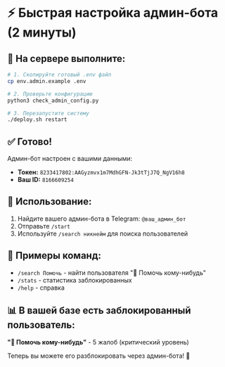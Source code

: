 # ⚡ Быстрая настройка админ-бота (2 минуты)

## 🚀 На сервере выполните:

```bash
# 1. Скопируйте готовый .env файл
cp env.admin.example .env

# 2. Проверьте конфигурацию
python3 check_admin_config.py

# 3. Перезапустите систему
./deploy.sh restart
```

## ✅ Готово! 

Админ-бот настроен с вашими данными:
- **Токен:** `8233417802:AAGyzmvx1m7MdhGFN-Jk3tTjJ7Q_NgV16h8`
- **Ваш ID:** `8166609254`

## 🎯 Использование:

1. Найдите вашего админ-бота в Telegram: `@ваш_админ_бот`
2. Отправьте `/start`
3. Используйте `/search никнейм` для поиска пользователей

## 🔧 Примеры команд:

- `/search Помочь` - найти пользователя "🤝 Помочь кому-нибудь"
- `/stats` - статистика заблокированных
- `/help` - справка

## 📊 В вашей базе есть заблокированный пользователь:

**"🤝 Помочь кому-нибудь"** - 5 жалоб (критический уровень)

Теперь вы можете его разблокировать через админ-бота! 🎉
